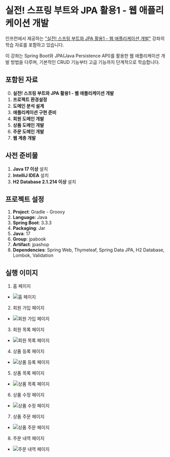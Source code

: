 # 실전! 스프링 부트와 JPA 활용1 - 웹 애플리케이션 개발

인프런에서 제공하는 ["실전! 스프링 부트와 JPA 활용1 - 웹 애플리케이션 개발"](https://www.inflearn.com/course/%EC%8A%A4%ED%94%84%EB%A7%81%EB%B6%80%ED%8A%B8-JPA-%ED%99%9C%EC%9A%A9-1) 강좌의 학습 자료를 포함하고 있습니다. 

이 강좌는 Spring Boot와 JPA(Java Persistence API)를 활용한 웹 애플리케이션 개발 방법을 다루며, 기본적인 CRUD 기능부터 고급 기능까지 단계적으로 학습합니다.

## 포함된 자료

0. **실전! 스프링 부트와 JPA 활용1 - 웹 애플리케이션 개발**
1. **프로젝트 환경설정**
2. **도메인 분석 설계**
3. **애플리케이션 구현 준비**
4. **회원 도메인 개발**
5. **상품 도메인 개발**
6. **주문 도메인 개발**
7. **웹 계층 개발**

## 사전 준비물

1. **Java 17 이상** 설치
2. **IntelliJ IDEA** 설치
3. **H2 Database 2.1.214 이상** 설치

## 프로젝트 설정

1. **Project**: Gradle - Groovy
2. **Language**: Java
3. **Spring Boot**: 3.3.3
4. **Packaging**: Jar
5. **Java**: 17
6. **Group**: jpabook
7. **Artifact**: jpashop
8. **Dependencies**: Spring Web, Thymeleaf, Spring Data JPA, H2 Database, Lombok, Validation

## 실행 이미지
1. 홈 페이지
- ![홈 페이지](images/home.png)
2. 회원 가입 페이지
- ![회원 가입 페이지](images/member-registration.png)
3. 회원 목록 페이지
- ![회원 목록 페이지](images/member-list.png)
4. 상품 등록 페이지
- ![상품 등록 페이지](images/item-registration.png)
5. 상품 목록 페이지
- ![상품 목록 페이지](images/item-list.png)
6. 상품 수정 페이지
- ![상품 수정 페이지](images/item-change.png)
7. 상품 주문 페이지
- ![상품 주문 페이지](images/order-item.png)
8. 주문 내역 페이지
- ![주문 내역 페이지](images/order-detail.png)
